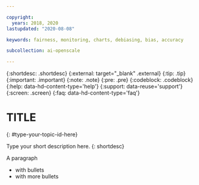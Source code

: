```yaml
---

copyright:
  years: 2018, 2020
lastupdated: "2020-08-08"

keywords: fairness, monitoring, charts, debiasing, bias, accuracy

subcollection: ai-openscale

---
```


{:shortdesc: .shortdesc}
{:external: target="_blank" .external}
{:tip: .tip}
{:important: .important}
{:note: .note}
{:pre: .pre}
{:codeblock: .codeblock}
{:help: data-hd-content-type='help'}
{:support: data-reuse='support'}
{:screen: .screen}
{:faq: data-hd-content-type='faq'}

# TITLE
{: #type-your-topic-id-here}

Type your short description here.
{: shortdesc}

A paragraph

- with bullets
- with more bullets

